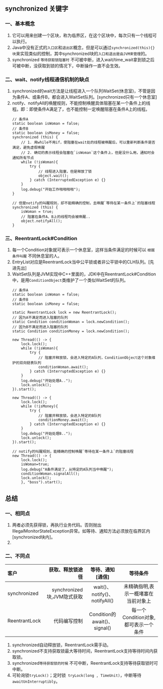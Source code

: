 ## synchronized 关键字

### 一、基本概念
1. 它可以用来创建一个区块，称为临界区，在这个区块中，每次只有一个线程可以执行。
2. Java中没有正式的`入口区`和`退出区`概念，但是可以通过`synchronized(this){}块`来实现类似的控制，其中synchronized块的`入口和退出是由JVM来管理`的。
3. synchronized `等待获取锁阻塞时` 不可被中断，进入wait/time_wait拿到锁之后可被中断，没获取到锁的情况下，中断操作一直不会生效。

### 二、wait、notify线程通信机制的缺点   
1. synchronized的wait方法是让线程进入一个队列WaitSet(休息室)，不管是因为条件A、或条件B，都会进入WaitSet队列。[synchronized只有一个休息室]
2. notify、notifyAll的唤醒规则，不能控制唤醒具体阻塞在某一个条件上的线程。即：即使条件A满足了，也不能控制一定唤醒阻塞在条件A上的线程。
    ```
    // 条件A
    static boolean isWoman = false;
    // 条件B
    static boolean isMoney = false;
    synchronized (this) {
        // 1. 用while不用if，使阻塞在wait处的线程被唤醒后，可以重新判断条件是否满足，避免虚假唤醒
        // 2. 确切的表示线程会阻塞在`isWoman`这个条件上，但是没什么用，通知时会通知所有节点
        while (!isWoman){
            try {
                // 线程进入阻塞，但是释放了锁
                object.wait();
            } catch (InterruptedException e) {}
        }
        log.debug("开始工作啪啪啪啪");
    }

    // 但是notify的叫醒规则，却不能精确的控制，去唤醒`等待在某一条件上`的阻塞线程
    synchronized (this) {
        isWoman = true;
        // 阻塞在条件A、B上的线程均会被唤醒..
        object.notifyAll();
    }
    ```     
### 三、ReentrantLock#Condition
1. 每一个Condition对象就可表示一个休息室，这样当条件满足的时候可以 `根据条件叫醒` 不同休息室的人。
2. EntryList对应是ReentrantLock当中公平锁或者非公平锁中的CLH队列。[先进先出]
3. WaitSet队列是JVM实现中C++里面的，JDK中在ReentrantLock#Condition中，是用`ConditionObject`类维护了一个类似WaitSet的队列。
    ```
    // 条件A
    static boolean isWoman = false;
    // 条件B
    static boolean isMoney = false;

    static ReentrantLock lock = new ReentrantLock();
    // 因为A不满足而进入阻塞的队列
    static Condition conditionWoman = lock.newCondition();
    // 因为B不满足而进入阻塞的队列
    static Condition conditionMoney = lock.newCondition();

    new Thread(() -> {
        lock.lock();
        while (!isWoman){
            try {
                // 阻塞并释放锁，会进入特定的A队列，ConditionObject这个对象维护的双向链表队列
                conditionWoman.await();
            } catch (InterruptedException e) {}
        }
        log.debug("开始处理A..");
        lock.unlock();
    }).start();
    
    new Thread(() -> {
        lock.lock();
        while (!isMoney){
            try {
                // 阻塞并释放锁，会进入特定的B队列
                conditionMoney.await();
            } catch (InterruptedException e) {}
        }
        log.debug("开始处理B..");
        lock.unlock();
    }).start();

    // notify的叫醒规则，能精确的控制唤醒`等待在某一条件上`的阻塞线程
    new Thread(() -> {
        lock.lock();
        isWoman=true;
        log.debug("A条件满足了，从特定的A队列当中唤醒");
        conditionWoman.signalAll();
        lock.unlock();
        }, "boss").start();
    ```     

## 总结
### 一、相同点
1. 两者必须先获得锁，再执行业务代码。否则抛出IllegalMonitorStateException异常。如等待、通知方法必须放在临界区内[synchronized块内]。
2. 


### 二、不同点
| 客户          |           获取、释放锁途径 |       等待、通知[通信]        |               等待条件               |
| :------------ | -------------------------: | :---------------------------: | :----------------------------------: |
| synchronized  | synchronized块,JVM隐式获取 | wait()、notify()、notifyAll() | 未精确指明,表示一概堵塞在当前对象上  |
| ReentrantLock |               代码编写控制 | Condition的 await()、signal() | 每一个Condition对象,都可表示一个条件 |

1. synchronized自动释放锁，ReentrantLock需手动。
2. synchronized不支持获取锁最大等待时间，ReentrantLock支持等待时间内获取锁。
3. synchronized`等待获取锁的时候` 不可中断，ReentrantLock支持等待获取锁时可中断。
4. 可轮询锁`tryLock()`；定时锁` tryLock(long , TimeUnit)`，中断等待`awaitUnInterruptibly`。


                
